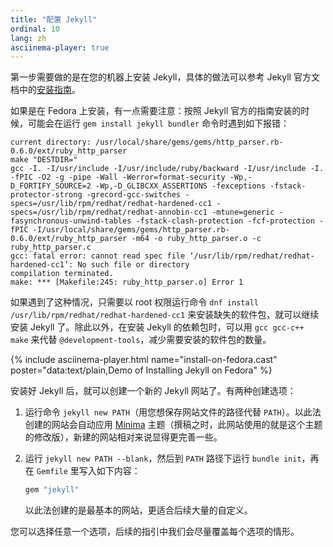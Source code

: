 ```yaml
---
title: "配置 Jekyll"
ordinal: 10
lang: zh
asciinema-player: true
---
```


第一步需要做的是在您的机器上安装 Jekyll，具体的做法可以参考 Jekyll 官方文档中的[安装指南](https://jekyllrb.com/docs/installation/)。

如果是在 Fedora 上安装，有一点需要注意：按照 Jekyll 官方的指南安装的时候，可能会在运行 `gem install jekyll bundler` 命令时遇到如下报错：

```
current directory: /usr/local/share/gems/gems/http_parser.rb-0.6.0/ext/ruby_http_parser
make "DESTDIR="
gcc -I. -I/usr/include -I/usr/include/ruby/backward -I/usr/include -I.   -fPIC -O2 -g -pipe -Wall -Werror=format-security -Wp,-D_FORTIFY_SOURCE=2 -Wp,-D_GLIBCXX_ASSERTIONS -fexceptions -fstack-protector-strong -grecord-gcc-switches -specs=/usr/lib/rpm/redhat/redhat-hardened-cc1 -specs=/usr/lib/rpm/redhat/redhat-annobin-cc1 -mtune=generic -fasynchronous-unwind-tables -fstack-clash-protection -fcf-protection -fPIC -I/usr/local/share/gems/gems/http_parser.rb-0.6.0/ext/ruby_http_parser -m64 -o ruby_http_parser.o -c ruby_http_parser.c
gcc: fatal error: cannot read spec file ‘/usr/lib/rpm/redhat/redhat-hardened-cc1’: No such file or directory
compilation terminated.
make: *** [Makefile:245: ruby_http_parser.o] Error 1
```

如果遇到了这种情况，只需要以 root 权限运行命令 `dnf install /usr/lib/rpm/redhat/redhat-hardened-cc1` 来安装缺失的软件包，就可以继续安装 Jekyll 了。除此以外，在安装 Jekyll 的依赖包时，可以用 `gcc gcc-c++ make` 来代替 `@development-tools`，减少需要安装的软件包的数量。

{% include asciinema-player.html name="install-on-fedora.cast"
    poster="data:text/plain,Demo of Installing Jekyll on Fedora" %}

安装好 Jekyll 后，就可以创建一个新的 Jekyll 网站了。有两种创建选项：

1. 运行命令 `jekyll new PATH`（用您想保存网站文件的路径代替 `PATH`）。以此法创建的网站会自动应用 [Minima](https://github.com/jekyll/minima/) 主题（撰稿之时，此网站使用的就是这个主题的修改版），新建的网站相对来说显得更完善一些。

2. 运行 `jekyll new PATH --blank`，然后到 `PATH` 路径下运行 `bundle init`，再在 `Gemfile` 里写入如下内容：

   ```ruby
   gem "jekyll"
   ```

   以此法创建的是最基本的网站，更适合后续大量的自定义。

您可以选择任意一个选项，后续的指引中我们会尽量覆盖每个选项的情形。
